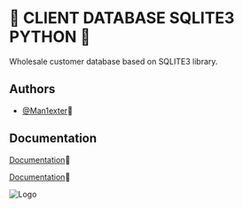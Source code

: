 
# 🐍 CLIENT DATABASE SQLITE3 PYTHON 🐍

Wholesale customer database based on SQLITE3 library.


## Authors

- [@Man1exter](https://github.com/Man1exter)🙉


## Documentation

[Documentation](http://www.w3big.com/pl/sqlite/default.html#gsc.tab=0)🐸

[Documentation](https://www.sqlite.org/index.html)🐸

![Logo](https://miro.medium.com/max/1000/0*CkzFiWy8DkPKHr9d)

